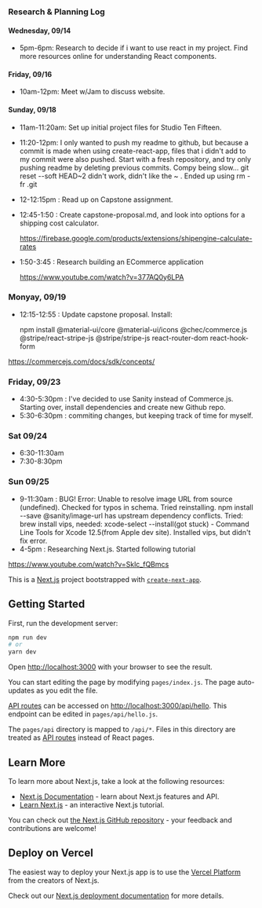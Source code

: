 ### Research & Planning Log
#### Wednesday, 09/14
* 5pm-6pm: Research to decide if i want to use react in my project. Find more resources online for understanding React components.
#### Friday, 09/16
* 10am-12pm: Meet w/Jam to discuss website.
#### Sunday, 09/18
* 11am-11:20am: Set up initial project files for Studio Ten Fifteen.
* 11:20-12pm: I only wanted to push my readme to github, but because a commit is made when using create-react-app, files that i didn't add to my commit were also pushed. Start with a fresh repository, and try only pushing readme by deleting previous commits.
Compy being slow...
git reset --soft HEAD~2  didn't work, didn't like the ~ .
Ended up using rm -fr .git
* 12-12:15pm : Read up on Capstone assignment.
* 12:45-1:50 : Create capstone-proposal.md, and look into options for a shipping cost calculator.
  
  https://firebase.google.com/products/extensions/shipengine-calculate-rates

* 1:50-3:45 : Research building an ECommerce application
  
  https://www.youtube.com/watch?v=377AQ0y6LPA

### Monyay, 09/19
* 12:15-12:55 : Update capstone proposal. Install:
  
  npm install @material-ui/core @material-ui/icons @chec/commerce.js @stripe/react-stripe-js @stripe/stripe-js react-router-dom react-hook-form

https://commercejs.com/docs/sdk/concepts/

### Friday, 09/23
* 4:30-5:30pm : I've decided to use Sanity instead of Commerce.js. Starting over, install dependencies and create new Github repo.
* 5:30-6:30pm : commiting changes, but keeping track of time for myself.
### Sat 09/24
* 6:30-11:30am
* 7:30-8:30pm
### Sun 09/25
* 9-11:30am : BUG! Error: Unable to resolve image URL from source (undefined). Checked for typos in schema. Tried reinstalling. npm install --save @sanity/image-url has upstream dependency conflicts. Tried: brew install vips, needed: xcode-select --install(got stuck) - Command Line Tools for Xcode 12.5(from Apple dev site). Installed vips, but didn't fix error.
* 4-5pm : Researching Next.js. Started following tutorial 

https://www.youtube.com/watch?v=Sklc_fQBmcs
   










This is a [Next.js](https://nextjs.org/) project bootstrapped with [`create-next-app`](https://github.com/vercel/next.js/tree/canary/packages/create-next-app).

## Getting Started

First, run the development server:

```bash
npm run dev
# or
yarn dev
```

Open [http://localhost:3000](http://localhost:3000) with your browser to see the result.

You can start editing the page by modifying `pages/index.js`. The page auto-updates as you edit the file.

[API routes](https://nextjs.org/docs/api-routes/introduction) can be accessed on [http://localhost:3000/api/hello](http://localhost:3000/api/hello). This endpoint can be edited in `pages/api/hello.js`.

The `pages/api` directory is mapped to `/api/*`. Files in this directory are treated as [API routes](https://nextjs.org/docs/api-routes/introduction) instead of React pages.

## Learn More

To learn more about Next.js, take a look at the following resources:

- [Next.js Documentation](https://nextjs.org/docs) - learn about Next.js features and API.
- [Learn Next.js](https://nextjs.org/learn) - an interactive Next.js tutorial.

You can check out [the Next.js GitHub repository](https://github.com/vercel/next.js/) - your feedback and contributions are welcome!

## Deploy on Vercel

The easiest way to deploy your Next.js app is to use the [Vercel Platform](https://vercel.com/new?utm_medium=default-template&filter=next.js&utm_source=create-next-app&utm_campaign=create-next-app-readme) from the creators of Next.js.

Check out our [Next.js deployment documentation](https://nextjs.org/docs/deployment) for more details.
